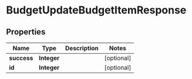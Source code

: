 

# BudgetUpdateBudgetItemResponse


## Properties

| Name | Type | Description | Notes |
|------------ | ------------- | ------------- | -------------|
|**success** | **Integer** |  |  [optional] |
|**id** | **Integer** |  |  [optional] |



